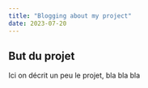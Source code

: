 ```yaml
---
title: "Blogging about my project"
date: 2023-07-20
---
```


## But du projet
Ici on décrit un peu le projet, bla bla bla
